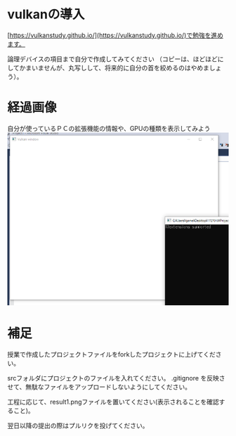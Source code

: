# vulkanの導入

[https://vulkanstudy.github.io/](https://vulkanstudy.github.io/)で勉強を進めます。

論理デバイスの項目まで自分で作成してみてください
（コピーは、ほどほどにしてかまいませんが、丸写しして、将来的に自分の首を絞めるのはやめましょう）。


# 経過画像
自分が使っているＰＣの拡張機能の情報や、GPUの種類を表示してみよう<br>
![自分が使っているＰＣの拡張機能の情報や、GPUの種類を表示してみよう](result1.png)<br>

# 補足
授業で作成したプロジェクトファイルをforkしたプロジェクトに上げてください。

srcフォルダにプロジェクトのファイルを入れてください。
.gitignore を反映させて、無駄なファイルをアップロードしないようにしてください。

工程に応じて、result1.pngファイルを置いてください(表示されることを確認すること)。

翌日以降の提出の際はプルリクを投げてください。
